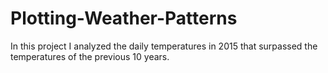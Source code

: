 # Plotting-Weather-Patterns
In this project I analyzed the daily temperatures in 2015 that surpassed the temperatures of the previous 10 years.
